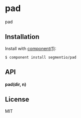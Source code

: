 
# pad

  pad

## Installation

  Install with [component(1)](http://component.io):

    $ component install segmentio/pad

## API

#### pad(dir, n)

## License

  MIT
